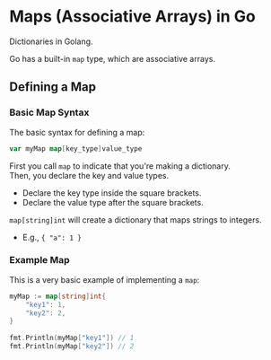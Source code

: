 
# Maps (Associative Arrays) in Go
Dictionaries in Golang.

Go has a built-in `map` type, which are associative arrays.

## Defining a Map

### Basic Map Syntax
The basic syntax for defining a map:
```go
var myMap map[key_type]value_type
```
First you call `map` to indicate that you're making a dictionary.  
Then, you declare the key and value types.
* Declare the key type inside the square brackets.
* Declare the value type after the square brackets.


`map[string]int` will create a dictionary that maps strings to integers.
* E.g., `{ "a": 1 }`

### Example Map

This is a very basic example of implementing a `map`:
```go
myMap := map[string]int{
    "key1": 1,
    "key2": 2,
}
 
fmt.Println(myMap["key1"]) // 1
fmt.Println(myMap["key2"]) // 2
```







